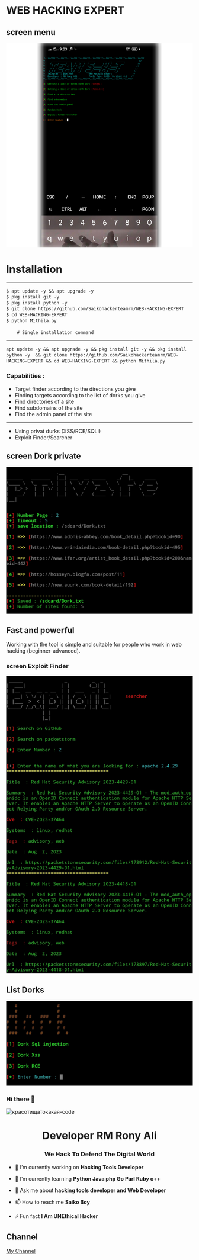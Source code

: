 # WEB HACKING EXPERT 

## screen menu

<img src="https://github.com/Saikohackerteamrm/WEB-HACKING-EXPERT/blob/main/20250729_210808.jpg">

# Installation
____________________

    $ apt update -y && apt upgrade -y
    $ pkg install git -y
    $ pkg install python -y
    $ git clone https://github.com/Saikohackerteamrm/WEB-HACKING-EXPERT
    $ cd WEB-HACKING-EXPERT
    $ python Mithila.py
    
        # Single installation command
_______________________________________

    apt update -y && apt upgrade -y && pkg install git -y && pkg install python -y  && git clone https://github.com/Saikohackerteamrm/WEB-HACKING-EXPERT && cd WEB-HACKING-EXPERT && python Mithila.py
    

### Capabilities :
- Target finder according to the directions you give
- Finding targets according to the list of dorks you give
- Find directories of a site
- Find subdomains of the site
- Find the admin panel of the site
------------------------------
- Using privat durks (XSS/RCE/SQLI)
- Exploit Finder/Searcher
## screen Dork private

<img src="https://github.com/Saikohackerteamrm/WEB-HACKING-EXPERT/blob/main/Screenshot_20230811-164406_Pydroid%203.jpg">

## Fast and powerful 

Working with the tool is simple and suitable for people who work in web hacking (beginner-advanced). 

### screen Exploit Finder

<img src="https://github.com/Saikohackerteamrm/WEB-HACKING-EXPERT/blob/main/Screenshot_20230811-170141_Pydroid%203.jpg">

## List Dorks 

<img src="https://github.com/Saikohackerteamrm/WEB-HACKING-EXPERT/blob/main/Screenshot_20230811-164417_Pydroid%203.jpg">

 ### Hi there 👋

<!--
**RM Rony Ali/Red Team** is a ✨ _special_ ✨ repository because its `README.md` (this file) appears on your GitHub profile.

Here are some ideas to get you started:

- 🔭 I’m currently working on ...
- 🌱 I’m currently learning ...
- 👯 I’m looking to collaborate on ...
- 🤔 I’m looking for help with ...
- 💬 Ask me about ...
- 📫 How to reach me: ...
- 😄 Pronouns: ...
- ⚡ Fun fact: ...
-->
![красотищатокакая-code](https://user-images.githubusercontent.com/88341460/189535591-84f204da-08af-4989-821f-e6608902a4a1.gif)                  


<h1 align="center">Developer RM Rony Ali</h1>
<h3 align="center">We Hack To Defend The Digital World </h3>

- 🔭 I’m currently working on **Hacking Tools Developer**

- 🌱 I’m currently learning **Python Java php Go Parl Ruby c++**

- 💬 Ask me about **hacking tools developer and Web Developer**

- 📫 How to reach me **Saiko Boy**

- ⚡ Fun fact **I Am UNEthical Hacker**                                                                                                                                                                                                                                                                                                                             

## Channel 

<a href="https://t.me/rm7669"> My Channel
